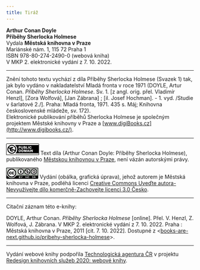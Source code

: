 ```yaml
---
title: Tiráž
---
```


**Arthur Conan Doyle**  
**Příběhy Sherlocka Holmese**  
Vydala **Městská knihovna v Praze**  
Mariánské nám. 1, 115 72 Praha 1  
ISBN 978-80-274-2490-0 (webová kniha)  
V MKP 2. elektronické vydání z 7. 10. 2022.

***

Znění tohoto textu vychází z díla Příběhy Sherlocka Holmese (Svazek 1) tak, jak bylo vydáno v nakladatelství Mladá fronta v roce 1971 (DOYLE, Artur Conan. _Příběhy Sherlocka Holmese_. Sv. 1. \[z angl. orig. přel. Vladimír Henzl\], \[Zora Wolfová\], \[Jan Zábrana\] ; \[il. Josef Hochman\]. - 1. vyd. /Studie v šarlatové 2./\]. Praha: Mladá fronta, 1971. 435 s. Máj; Knihovna československé mládeže, sv. 172).  
Elektronické publikování příběhů Sherlocka Holmese je společným projektem Městské knihovny v Praze a [www.digiBooks.cz](http://www.digibooks.cz/).

***

[![Public Domain](./resources/image003.gif)](http://creativecommons.org/publicdomain/mark/1.0/)
Text díla (Arthur Conan Doyle: Příběhy Sherlocka Holmese), publikovaného [Městskou knihovnou v Praze](http://www.mlp.cz/), není vázán autorskými právy.

[![Licence Creative Commons](./resources/image004.gif)](http://creativecommons.org/licenses/by-nc-sa/3.0/cz/)
Vydání (obálka, grafická úprava), jehož autorem je Městská knihovna v Praze, podléhá licenci [Creative Commons Uveďte autora-Nevyužívejte dílo komerčně-Zachovejte licenci 3.0 Česko](http://creativecommons.org/licenses/by-nc-sa/3.0/cz/).

***

Citační záznam této e-knihy:

DOYLE, Arthur Conan. _Příběhy Sherlocka Holmese_ \[online\]. Přel. V. Henzl, Z. Wolfová, J. Zábrana. V MKP 2. elektronické vydání z 7. 10. 2022. Praha : Městská knihovna v Praze, 2011 \[cit. 7. 10. 2022]. Dostupné z <[books-are-next.github.io/pribehy-sherlocka-holmese](https://books-are-next.github.io/pribehy-sherlocka-holmese/)>.

***

Vydání webové knihy podpořila [Technologická agentura ČR](https://www.tacr.cz/) v projektu [Redesign knihovních služeb 2020: webové knihy](https://starfos.tacr.cz/cs/project/TL04000391).